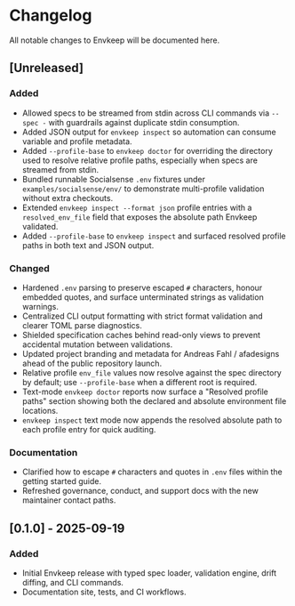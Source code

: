 # Changelog

All notable changes to Envkeep will be documented here.

## [Unreleased]
### Added
- Allowed specs to be streamed from stdin across CLI commands via `--spec -` with guardrails against duplicate stdin consumption.
- Added JSON output for `envkeep inspect` so automation can consume variable and profile metadata.
- Added `--profile-base` to `envkeep doctor` for overriding the directory used to resolve relative profile paths, especially when specs are streamed from stdin.
- Bundled runnable Socialsense `.env` fixtures under `examples/socialsense/env/` to demonstrate multi-profile validation without extra checkouts.
- Extended `envkeep inspect --format json` profile entries with a `resolved_env_file` field that exposes the absolute path Envkeep validated.
- Added `--profile-base` to `envkeep inspect` and surfaced resolved profile paths in both text and JSON output.

### Changed
- Hardened `.env` parsing to preserve escaped `#` characters, honour embedded quotes, and surface unterminated strings as validation warnings.
- Centralized CLI output formatting with strict format validation and clearer TOML parse diagnostics.
- Shielded specification caches behind read-only views to prevent accidental mutation between validations.
- Updated project branding and metadata for Andreas Fahl / afadesigns ahead of the public repository launch.
- Relative profile `env_file` values now resolve against the spec directory by default; use `--profile-base` when a different root is required.
- Text-mode `envkeep doctor` reports now surface a "Resolved profile paths" section showing both the declared and absolute environment file locations.
- `envkeep inspect` text mode now appends the resolved absolute path to each profile entry for quick auditing.

### Documentation
- Clarified how to escape `#` characters and quotes in `.env` files within the getting started guide.
- Refreshed governance, conduct, and support docs with the new maintainer contact paths.

## [0.1.0] - 2025-09-19
### Added
- Initial Envkeep release with typed spec loader, validation engine, drift diffing, and CLI commands.
- Documentation site, tests, and CI workflows.
